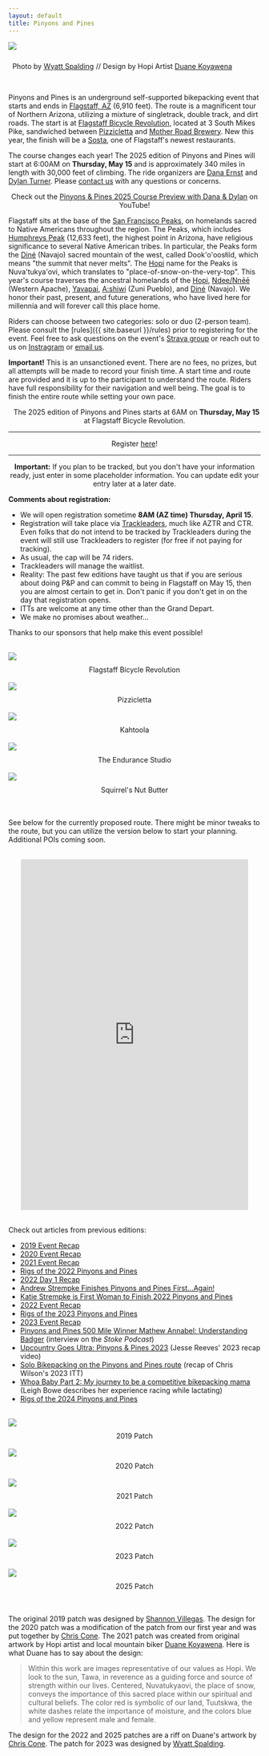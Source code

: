 ```yaml
---
layout: default
title: Pinyons and Pines
---
```


<!-- <img src="{{ site.baseurl }}/images/LockettMeadow.jpg" class="img-responsive img-rounded" img style="margin-bottom: 10px" /> -->

<img src="{{ site.baseurl }}/images/PP-Website-Header.jpeg" class="img-responsive img-rounded" img style="margin-bottom: 10px" />

<i class="fas fa-camera fa-lg"></i>&nbsp; Photo by <a href="https://www.instagram.com/wyattspalding/?hl=en" target="_blank">Wyatt Spalding</a> // Design by Hopi Artist <a href="https://www.dkoyawenaarts.com" target="_blank">Duane Koyawena</a>


<!-- <div class="row">
<div class="col-md-2 col-lg-2">
</div>
<div class="col-xs-12 col-sm-12 col-md-8 col-lg-8">
<div class="alert alert-info" role="alert">
<i class="fas fa-bicycle fa-lg"></i>&nbsp; We have reached capacity!  If you are interested in being on a waitlist, please contact me.
</div>
</div>
<div class="col-md-2 col-lg-2"></div>
</div> -->

<br>

Pinyons and Pines is an underground self-supported bikepacking event that starts and ends in [Flagstaff, AZ](https://en.wikipedia.org/wiki/Flagstaff,_Arizona) (6,910 feet). The route is a magnificent tour of Northern Arizona, utilizing a mixture of singletrack, double track, and dirt roads.  The start is at [Flagstaff Bicycle Revolution](http://flagbikerev.com), located at 3 South Mikes Pike, sandwiched between [Pizzicletta](http://www.pizzicletta.com) and [Mother Road Brewery](https://www.motherroadbeer.com). New this year, the finish will be a [Sosta](https://www.sostaflagstaff.com), one of Flagstaff's newest restaurants.

The course changes each year! The 2025 edition of Pinyons and Pines will start at 6:00AM on **Thursday, May 15** and is approximately 340 miles in length with 30,000 feet of climbing. The ride organizers are [Dana Ernst](http://danaernst.com) and [Dylan Turner](https://www.youtube.com/@TheEnduranceStudio). Please [contact us](mailto:pinyonsandpines@gmail.com) with any questions or concerns.

<div class="row">
<div class="col-md-2 col-lg-2"></div>
<div class="col-xs-12 col-sm-12 col-md-8 col-lg-8">
<div class="alert alert-info" role="alert">
<center>
Check out the <a href="https://youtu.be/Vq6kgklOpHQ?si=4LqBRBLuzSr7RQnY" target="_blank">Pinyons & Pines 2025 Course Preview with Dana & Dylan</a> on YouTube!
</center>
</div>
</div>
<div class="col-md-2 col-lg-2"></div>
</div>

Flagstaff sits at the base of the [San Francisco Peaks](https://en.wikipedia.org/wiki/San_Francisco_Peaks), on homelands sacred to Native Americans throughout the region.  The Peaks, which includes [Humphreys Peak](https://en.wikipedia.org/wiki/Humphreys_Peak) (12,633 feet), the highest point in Arizona, have religious significance to several Native American tribes. In particular, the Peaks form the [Diné](https://en.wikipedia.org/wiki/Navajo) (Navajo) sacred mountain of the west, called Dook'o'oosłííd, which means "the summit that never melts". The [Hopi](https://en.wikipedia.org/wiki/Hopi) name for the Peaks is Nuva'tukya'ovi, which translates to "place-of-snow-on-the-very-top".  This year's course traverses the ancestral homelands of the [Hopi](https://en.wikipedia.org/wiki/Hopi), [Ndee/Nnēē](https://en.wikipedia.org/wiki/Western_Apache_people) (Western Apache), [Yavapai](https://en.wikipedia.org/wiki/Yavapai), [A:shiwi](https://en.wikipedia.org/wiki/Zuni_people) (Zuni Pueblo), and [Diné](https://en.wikipedia.org/wiki/Navajo) (Navajo). We honor their past, present, and future generations, who have lived here for millennia and will forever call this place home.

Riders can choose between two categories: solo or duo (2-person team). Please consult the [rules]({{ site.baseurl }}/rules) prior to registering for the event. Feel free to ask questions on the event's [Strava group](https://www.strava.com/clubs/1382713) or reach out to us on [Instragram](https://www.instagram.com/pinyonspinesbikepackingrace/) or [email us](mailto:pinyonsandpines@gmail.com).

<strong>Important!</strong> This is an unsanctioned event. There are no fees, no prizes, but all attempts will be made to record your finish time. A start time and route are provided and it is up to the participant to understand the route. Riders have full responsibility for their navigation and well being. The goal is to finish the entire route while setting your own pace.

<div class="row">
<div class="col-md-2 col-lg-2"></div>
<div class="col-xs-12 col-sm-12 col-md-8 col-lg-8">
<div class="alert alert-info" role="alert">
<center>
<i class="fas fa-bicycle fa-lg"></i>&nbsp; The 2025 edition of Pinyons and Pines starts at 6AM on <strong>Thursday, May 15</strong> at Flagstaff Bicycle Revolution. 

<hr>

Register <a href="">here</a>! 

<hr>

<strong>Important:</strong> If you plan to be tracked, but you don't have your information ready, just enter in some placeholder information. You can update edit your entry later at a later date.

<!-- <hr>

Information about registration for 2024 coming soon! ... <strong>Saturday, March 23</strong>.-->

 <!-- Registration is full! Contact us if you'd like to arrange an ITT on a different date. -->

<!--<hr> -->

<!-- <a href="https://docs.google.com/forms/d/e/1FAIpQLSfZfobyt7nRJ4CCYWgW2LAb_RNW5EYaDiQE3RE9uPrDgq8YSA/viewform?usp=sf_link" class="alert-link" target="_blank">Registration is full! All new registrations added to waitlist.</a> -->

</center>

<!-- <hr>

<center>
The Grand Depart is full!

<hr>

<a href="https://form.jotform.com/trackleaders/pinyons-and-pines-2024-waiting-list" target="_blank">Waitlist Registration</a>

<hr>

<a href="https://form.jotform.com/trackleaders/ittpinyonspines24" target="_blank">ITT Registration</a>
</center> -->


</div>
</div>
<div class="col-md-2 col-lg-2"></div>
</div>

<strong>Comments about registration:</strong>

- We will open registration sometime **8AM (AZ time) Thursday, April 15**.
- Registration will take place via [Trackleaders](http://trackleaders.com), much like AZTR and CTR.  Even folks that do not intend to be tracked by Trackleaders during the event will still use Trackleaders to register (for free if not paying for tracking).
- As usual, the cap will be 74 riders.
- Trackleaders will manage the waitlist.
- Reality: The past few editions have taught us that if you are serious about doing P&P and can commit to being in Flagstaff on May 15, then you are almost certain to get in. Don't panic if you don't get in on the day that registration opens. 
- ITTs are welcome at any time other than the Grand Depart.
- We make no promises about weather...

Thanks to our sponsors that help make this event possible!

<br>

<div class="container-fluid">
<div class="row align-items-end">

<!-- <div class="col-md-1">
</div> -->

<div class="col-md-2">
<a href="https://www.flagbikerev.com" target="_blank"><img src="{{ site.baseurl }}/images/FBRLogo.PNG" class="img-responsive img-rounded" img style="margin-bottom: 10px"></a>
<br>
<center>
Flagstaff Bicycle Revolution
</center>
<br>
</div>

<div class="col-md-2">
<a href="http://www.pizzicletta.com" target="_blank"><img src="{{ site.baseurl }}/images/PizziclettaLogo.PNG" class="img-responsive img-rounded" img style="margin-bottom: 10px"></a>
<br>
<center>
Pizzicletta
</center>
<br>
</div>

<div class="col-md-4">
<a href="https://kahtoola.com" target="_blank"><img src="{{ site.baseurl }}/images/KahtoolaLogo.PNG" class="img-responsive img-rounded" img style="margin-bottom: 10px"></a>
<br>
<center>
Kahtoola
</center>
<br>
</div>

<div class="col-md-2">
<a href="https://www.youtube.com/@TheEnduranceStudio" target="_blank"><img src="{{ site.baseurl }}/images/TESLogo.PNG" class="img-responsive img-rounded" img style="margin-bottom: 10px"></a>
<br>
<center>
The Endurance Studio
</center>
<br>
</div>

<div class="col-md-2">
<a href="https://squirrelsnutbutter.com" target="_blank"><img src="{{ site.baseurl }}/images/SNBLogo.PNG" class="img-responsive img-rounded" img style="margin-bottom: 10px"></a>
<br>
<center>
Squirrel's Nut Butter
</center>
<br>
</div>



<!-- <div class="col-md-1">
</div> -->

</div>
</div>

<br>

See below for the currently proposed route. There might be minor tweaks to the route, but you can utilize the version below to start your planning. Additional POIs coming soon.

<br>

<center>
<iframe src="https://ridewithgps.com/embeds?type=route&id=49339030&sampleGraph=true&distanceMarkers=true" style="width: 1px; min-width: 90%; height: 700px; border: none;" scrolling="no"></iframe>
</center>

<br>

Check out articles from previous editions:

- [2019 Event Recap](https://bikepacking.com/news/2019-pinyons-pines-event-recap/)
- [2020 Event Recap](https://bikepacking.com/news/2020-pinyons-and-pines-event-recap/)
- [2021 Event Recap](https://bikepacking.com/news/2021-pinyons-and-pines-event-recap/)
- [Rigs of the 2022 Pinyons and Pines](https://bikepacking.com/bikes/2022-pinyons-and-pines-rigs/)
- [2022 Day 1 Recap](https://bikepacking.com/news/2022-pinyons-and-pines-day-1-recap/)
- [Andrew Strempke Finishes Pinyons and Pines First...Again!](https://bikepacking.com/news/andrew-strempke-pinyons-and-pines-2022/)
- [Katie Strempke is First Woman to Finish 2022 Pinyons and Pines](https://bikepacking.com/news/katie-strempke-2022-pinyons-and-pines/)
- [2022 Event Recap](https://bikepacking.com/plog/2022-pinyons-and-pines-report/)
- [Rigs of the 2023 Pinyons and Pines](https://bikepacking.com/bikes/2023-pinyons-and-pines-rigs/)
- [2023 Event Recap](hhttps://bikepacking.com/plog/a-date-with-2023-pinyons-and-pines/)
- [Pinyons and Pines 500 Mile Winner Mathew Annabel: Understanding Badger](https://podcasters.spotify.com/pod/pod/show/stokepodcast/episodes/Pinyon-and-Pines-500-Mile-Winner-Mathew-Annabel--Understanding-Badger-and-a-Conversation-About-Adversity--Listening-to-Nature--Spiritual-Signs-and-Move-Forward-GO-e25309s) (interview on the *Stoke Podcast*)
- [Upcountry Goes Ultra: Pinyons & Pines 2023](https://www.youtube.com/watch?v=RCRaCJ0A4v8&t=78s) (Jesse Reeves' 2023 recap video)
- [Solo Bikepacking on the Pinyons and Pines route](https://youtu.be/FA2_c2NMEiI) (recap of Chris Wilson's 2023 ITT)
- [Whoa Baby Part 2: My journey to be a competitive bikepacking mama](http://thetownbicycle.com/whoa-baby-part-2-my-journey-to-be-a-competitive-bikepacking-mama/) (Leigh Bowe describes her experience racing while lactating)
- [Rigs of the 2024 Pinyons and Pines](https://bikepacking.com/bikes/2024-pinyons-and-pines-rigs/)

<br>

<div class="container-fluid">
<div class="row align-items-end">

<!-- <div class="col-md-1">
</div> -->

<div class="col-md-2">
<img src="{{ site.baseurl }}/images/2019PinyonsPinesLogo.png" class="img-responsive img-rounded" img style="margin-bottom: 10px">
<br>
<center>
2019 Patch
</center>
<br>
</div>
<div class="col-md-2">
<img src="{{ site.baseurl }}/images/2020PinyonsPinesLogo.jpeg" class="img-responsive img-rounded" img style="margin-bottom: 10px">
<br>
<center>
2020 Patch
</center>
<br>
</div>
<div class="col-md-2">
<img src="{{ site.baseurl }}/images/2021PinyonsPinesLogo.png" class="img-responsive img-rounded" img style="margin-bottom: 10px">
<br>
<center>
2021 Patch
</center>
<br>
</div>
<div class="col-md-2">
<img src="{{ site.baseurl }}/images/2022PinyonsPinesLogo.jpeg" class="img-responsive img-rounded" img style="margin-bottom: 10px">
<br>
<center>
2022 Patch
</center>
<br>
</div>

<div class="col-md-2">
<img src="{{ site.baseurl }}/images/2023PinyonsPinesLogo.jpg" class="img-responsive img-rounded" img style="margin-bottom: 10px">
<br>
<center>
2023 Patch
</center>
<br>
</div>

<div class="col-md-2">
<img src="{{ site.baseurl }}/images/2025PinyonsPinesLogo.png" class="img-responsive img-rounded" img style="margin-bottom: 10px">
<br>
<center>
2025 Patch
</center>
<br>
</div>

<!-- <div class="col-md-1">
</div> -->

</div>
</div>

<br>

The original 2019 patch was designed by [Shannon Villegas](https://www.instagram.com/macerdoodles/?hl=en). The design for the 2020 patch was a modification of the patch from our first year and was put together by [Chris Cone](https://www.instagram.com/conermania/). The 2021 patch was created from original artwork by Hopi artist and local mountain biker [Duane Koyawena](https://www.dkoyawenaarts.com). Here is what Duane has to say about the design:

> Within this work are images representative of our values as Hopi. We look to the sun, Tawa, in reverence as a guiding force and source of strength within our lives. Centered, Nuvatukyaovi, the place of snow, conveys the importance of this sacred place within our spiritual and cultural beliefs. The color red is symbolic of our land, Tuutskwa, the white dashes relate the importance of moisture, and the colors blue and yellow represent male and female.

The design for the 2022 and 2025 patches are a riff on Duane's artwork by [Chris Cone](https://www.instagram.com/conermania/). The patch for 2023 was designed by [Wyatt Spalding](https://www.instagram.com/wyattspalding/?hl=en).
